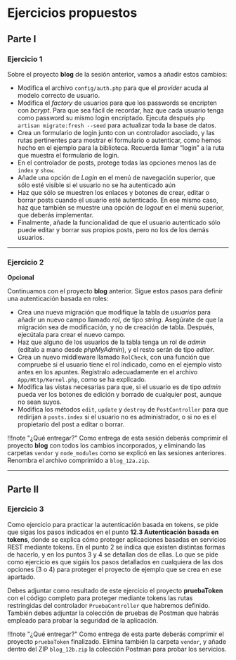 # Ejercicios propuestos

## Parte I

### Ejercicio 1

Sobre el proyecto **blog** de la sesión anterior, vamos a añadir estos cambios:

- Modifica el archivo `config/auth.php` para que el *provider* acuda al modelo correcto de usuario.
- Modifica el *factory* de usuarios para que los passwords se encripten con *bcrypt*. Para que sea fácil de recordar, haz que cada usuario tenga como password su mismo login encriptado. Ejecuta después `php artisan migrate:fresh --seed` para actualizar toda la base de datos.
- Crea un formulario de login junto con un controlador asociado, y las rutas pertinentes para mostrar el formulario o autenticar, como hemos hecho en el ejemplo para la biblioteca. Recuerda llamar “login” a la ruta que muestra el formulario de login.
- En el controlador de posts, protege todas las opciones menos las de `index` y `show`.
- Añade una opción de *Login* en el menú de navegación superior, que sólo esté visible si el usuario no se ha autenticado aún
- Haz que sólo se muestren los enlaces y botones de crear, editar o borrar posts cuando el usuario esté autenticado. En ese mismo caso, haz que también se muestre una opción de *logout* en el menú superior, que deberás implementar.
- Finalmente, añade la funcionalidad de que el usuario autenticado sólo puede editar y borrar sus propios posts, pero no los de los demás usuarios.

<HR />

### Ejercicio 2

**Opcional**

Continuamos con el proyecto **blog** anterior. Sigue estos pasos para definir una autenticación basada en roles:

- Crea una nueva migración que modifique la tabla de *usuarios* para añadir un nuevo campo llamado *rol*, de tipo *string*. Asegúrate de que la migración sea de modificación, y no de creación de tabla. Después, ejecútala para crear el nuevo campo.
- Haz que alguno de los usuarios de la tabla tenga un rol de *admin* (edítalo a mano desde *phpMyAdmin*), y el resto serán de tipo *editor*.
- Crea un nuevo middleware llamado `RolCheck`, con una función que compruebe si el usuario tiene el rol indicado, como en el ejemplo visto antes en los apuntes. Regístralo adecuadamente en el archivo `App/Http/Kernel.php`, como se ha explicado.
- Modifica las vistas necesarias para que, si el usuario es de tipo *admin* pueda ver los botones de edición y borrado de cualquier post, aunque no sean suyos.
- Modifica los métodos `edit`, `update` y `destroy` de `PostController` para que redirijan a `posts.index` si el usuario no es administrador, o si no es el propietario del post a editar o borrar.

!!!note "¿Qué entregar?"
	Como entrega de esta sesión deberás comprimir el proyecto **blog** con todos los cambios incorporados, y eliminando las carpetas `vendor` y `node_modules` como se explicó en las sesiones anteriores. Renombra el archivo comprimido a `blog_12a.zip`.



<HR />

## Parte II

### Ejercicio 3

Como ejercicio para practicar la autenticación basada en tokens, se pide que sigas los pasos indicados en el punto **12.3 Autenticación basada en tokens**, donde se explica cómo proteger aplicaciones basadas en servicios REST mediante tokens. En el punto 2 se indica que existen distintas formas de hacerlo, y en los puntos 3 y 4 se detallan dos de ellas. Lo que se pide como ejercicio es que sigáis los pasos detallados en cualquiera de las dos opciones (3 o 4) para proteger el proyecto de ejemplo que se crea en ese apartado.

Debes adjuntar como resultado de este ejercicio el proyecto **pruebaToken** con el código completo para proteger mediante tokens las rutas restringidas del controlador `PruebaController` que habremos definido. También debes adjuntar la colección de pruebas de Postman que habrás empleado para probar la seguridad de la aplicación.


!!!note "¿Qué entregar?"
	Como entrega de esta parte deberás comprimir el proyecto `pruebaToken` finalizado. Elimina también la carpeta `vendor`, y añade dentro del ZIP `blog_12b.zip` la colección Postman para probar los servicios.

